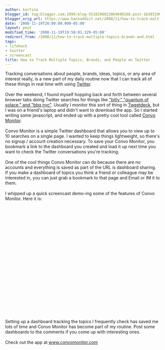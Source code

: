 ```yaml
---
author: kortina
blogger_id: tag:blogger.com,1999:blog-5518298822864690168.post-1630319022052424328
blogger_orig_url: https://www.hackaddict.net/2008/11/how-to-track-multiple-topics-brands-and.html
date: '2008-11-19T20:00:00.000-05:00'
layout: post
modified_time: '2008-11-19T19:58:01.329-05:00'
redirect_from: /2008/11/how-to-track-multiple-topics-brands-and.html
tags:
- lifehack
- twitter
- screencast
title: How to Track Multiple Topics, Brands, and People on Twitter
---
```


Tracking conversations about people, brands, ideas, topics, or any area of interest really, is a new part of my daily routine now that I can track all of these things in real time with using <a href="http://twitter.com">Twitter</a>.<br/><br/>Over the weekend, I found myself hopping back and forth between several browser tabs doing Twitter searches for things like <a href="http://bit.ly/RR7J" title="tracking conversations on twitter">"bitly," "quantum of solace," and "bbq nyc"</a>. Usually I monitor this sort of thing in <a href="http://www.tweetdeck.com/beta/">Tweetdeck</a>, but I was on a friend's laptop and didn't want to download the app. So I started writing some javascript, and ended up with a pretty cool tool called <a href="http://www.convomonitor.com/" title="Convo Monitor: Twitter conversations tracker and dashboard">Convo Monitor</a>.<br/><br/>Convo Monitor is a simple Twitter dashboard that allows you to view up to 10 searches on a single page. I wanted to keep things lightweight, so there's no signup / account creation necessary.  To save your Convo Monitor, you bookmark a link to the dashboard you created and load it up next time you want to check the Twitter conversations you're tracking.<br/><br/>One of the cool things Convo Monitor can do because there are no accounts and everything is saved as part of the URL is dashboard sharing.  If you make a dashboard of topics you think a friend or colleague may be interested in, you can just grab a bookmark to that page and Email or IM it to them.<br/><br/>I whipped up a quick screencast demo-ing some of the features of Convo Monitor. Here it is:<br/><br/><object height="350" width="425"> <param name="movie" value="http://www.youtube.com/v/74n47148x2Q"/> <embed height="350" src="http://www.youtube.com/v/74n47148x2Q" type="application/x-shockwave-flash" width="425"/> </object><br/><br/>Setting up a dashboard tracking the topics I frequently check has saved me lots of time and Convo Monitor has become part of my routine. Post some dashboards to the comments if you come up with interesting ones.<br/><br/>Check out the app at <a href="http://www.convomonitor.com/" title="Convo Monitor: Twitter Conversations Tracker">www.convomonitor.com</a>